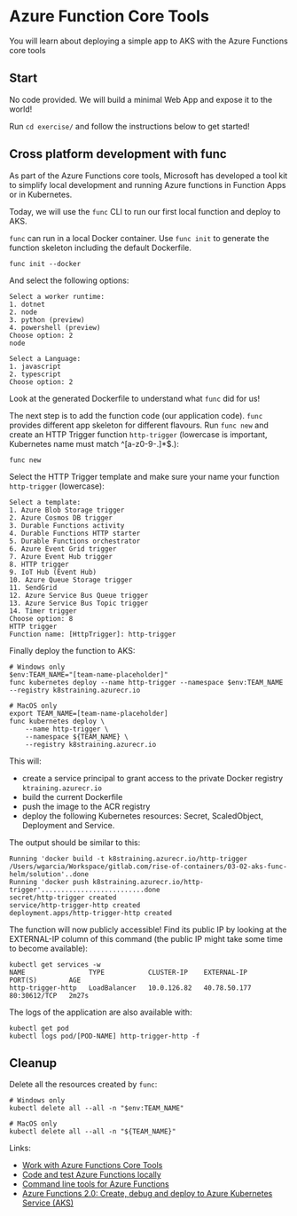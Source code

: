 # Azure Function Core Tools

You will learn about deploying a simple app to AKS with the Azure Functions core tools

## Start

No code provided. We will build a minimal Web App and expose it to the world!

Run `cd exercise/` and follow the instructions below to get started!

## Cross platform development with func

As part of the  Azure Functions core tools, Microsoft has developed a tool kit to simplify local development and running Azure functions in Function Apps or in Kubernetes.

Today, we will use the `func` CLI to run our first local function and deploy to AKS.

`func` can run in a local Docker container. Use `func init` to generate the function skeleton including the default Dockerfile.

```console
func init --docker
```

And select the following options:

```output
Select a worker runtime:
1. dotnet
2. node
3. python (preview)
4. powershell (preview)
Choose option: 2
node

Select a Language:
1. javascript
2. typescript
Choose option: 2
```

Look at the generated Dockerfile to understand what `func` did for us!

The next step is to add the function code (our application code). `func` provides different app skeleton for different flavours. Run `func new` and create an HTTP Trigger function `http-trigger` (lowercase is important, Kubernetes name must match ^[a-z0-9\-\.]*$.):

```console
func new
```

Select the HTTP Trigger template and make sure your name your function `http-trigger` (lowercase):

```output
Select a template:
1. Azure Blob Storage trigger
2. Azure Cosmos DB trigger
3. Durable Functions activity
4. Durable Functions HTTP starter
5. Durable Functions orchestrator
6. Azure Event Grid trigger
7. Azure Event Hub trigger
8. HTTP trigger
9. IoT Hub (Event Hub)
10. Azure Queue Storage trigger
11. SendGrid
12. Azure Service Bus Queue trigger
13. Azure Service Bus Topic trigger
14. Timer trigger
Choose option: 8
HTTP trigger
Function name: [HttpTrigger]: http-trigger
```

Finally deploy the function to AKS:

```console
# Windows only
$env:TEAM_NAME="[team-name-placeholder]"
func kubernetes deploy --name http-trigger --namespace $env:TEAM_NAME --registry k8straining.azurecr.io

# MacOS only
export TEAM_NAME=[team-name-placeholder]
func kubernetes deploy \
    --name http-trigger \
    --namespace ${TEAM_NAME} \
    --registry k8straining.azurecr.io
```

This will:

* create a service principal to grant access to the private Docker registry `ktraining.azurecr.io`
* build the current Dockerfile
* push the image to the ACR registry
* deploy the following Kubernetes resources: Secret, ScaledObject,  Deployment and Service.

The output should be similar to this:

```output
Running 'docker build -t k8straining.azurecr.io/http-trigger /Users/wgarcia/Workspace/gitlab.com/rise-of-containers/03-02-aks-func-helm/solution'..done
Running 'docker push k8straining.azurecr.io/http-trigger'..........................done
secret/http-trigger created
service/http-trigger-http created
deployment.apps/http-trigger-http created
```

The function will now publicly accessible! Find its public IP by looking at the EXTERNAL-IP column of this command (the public IP might take some time to become available):

```output
kubectl get services -w
NAME                TYPE           CLUSTER-IP    EXTERNAL-IP    PORT(S)        AGE
http-trigger-http   LoadBalancer   10.0.126.82   40.78.50.177   80:30612/TCP   2m27s
```

The logs of the application are also available with:

```console
kubectl get pod
kubectl logs pod/[POD-NAME] http-trigger-http -f
```

## Cleanup

Delete all the resources created by `func`:

```console
# Windows only
kubectl delete all --all -n "$env:TEAM_NAME"

# MacOS only
kubectl delete all --all -n "${TEAM_NAME}"
```

Links:

* [Work with Azure Functions Core Tools](https://docs.microsoft.com/en-us/azure/azure-functions/functions-run-local)
* [Code and test Azure Functions locally](https://docs.microsoft.com/en-us/azure/azure-functions/functions-develop-local)
* [Command line tools for Azure Functions
](https://github.com/Azure/azure-functions-core-tools)
* [Azure Functions 2.0: Create, debug and deploy to Azure Kubernetes Service (AKS)
](https://blogs.msdn.microsoft.com/atverma/2018/09/26/azure-functions-2-0-create-debug-and-deploy-to-azure-kubernetes-service-aks/)
